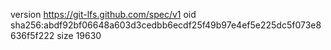version https://git-lfs.github.com/spec/v1
oid sha256:abdf92bf06648a603d3cedbb6ecdf25f49b97e4ef5e225dc5f073e8636f5f222
size 19630
